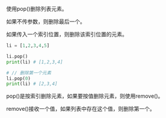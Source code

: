 
使用pop()删除列表元素。

如果不传参数，则删除最后一个。

如果传入一个索引位置，则删除该索引位置的元素。

```Python
li = [1,2,3,4,5]

li.pop()
print(li) # [1,2,3,4]

# // 删除第一个元素
li.pop(0)
print(li) # [2,3,4]
```

pop()是按索引删除元素，如果要按值删除元素，则使用remove()。

remove()接收一个值，如果列表中存在这个值，则删除第一个。